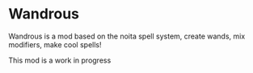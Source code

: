 # Wandrous

Wandrous is a mod based on the noita spell system, create wands, mix modifiers, make cool spells!

This mod is a work in progress